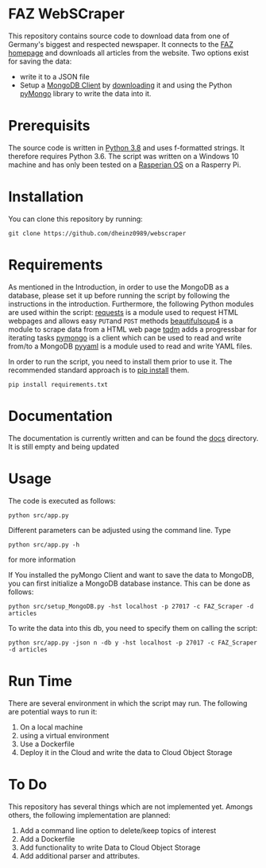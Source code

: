 # FAZ WebSCraper
This repository contains source code to download data from one of Germany's biggest and respected newspaper. It connects to the [FAZ homepage](https://www.faz.net/aktuell/) 
and downloads all articles from the website. Two options exist for saving the data:
 - write it to a JSON file
 - Setup a [MongoDB Client](https://www.mongodb.com/) by [downloading](https://www.mongodb.com/download-center) it and using the Python [pyMongo](https://api.mongodb.com/python/current/) library 
 to write the data into it. 

# Prerequisits
The source code is written in [Python 3.8](https://www.python.org/) and uses f-formatted strings. It therefore requires Python 3.6. 
The script was written on a Windows 10 machine and has only been tested on a [Rasperian OS](https://www.raspberrypi.org/downloads/raspbian/) on a Rasperry Pi.

# Installation
You can clone this repository by running:
	
	git clone https://github.com/dheinz0989/webscraper

# Requirements
As mentioned in the Introduction, in order to use the MongoDB as a database, please set it up before running the script by following the instructions in the introduction.
Furthermore, the following Python modules are used within the script:
[requests](https://pypi.org/project/requests/) is a module used to request HTML webpages and allows easy ```PUT```and ```POST``` methods
[beautifulsoup4](https://pypi.org/project/beautifulsoup4/) is a module to scrape data from a HTML web page
[tqdm](https://pypi.org/project/tqdm/) adds a progressbar for iterating tasks
[pymongo](https://pypi.org/project/pymongo/3.2/) is a client which can be used to read and write from/to a MongoDB
[pyyaml](https://pypi.org/project/pyaml/) is a module used to read and write YAML files.

In order to run the script, you need to install them prior to use it. The recommended standard approach is to [pip install](https://note.nkmk.me/en/python-pip-install-requirements/) them.

```
pip install requirements.txt
```
# Documentation
The documentation is currently written and can be found the [docs](https://github.com/dheinz0989/webscraper/blob/master/docs/build/html/WebScraper.html) directory. It is still empty and being updated

# Usage
The code is executed as follows:
```
python src/app.py 
```
Different parameters can be adjusted using the command line. Type
```
python src/app.py -h 
```
 for more information

If You installed the pyMongo Client and want to save the data to MongoDB, you can first initialize a MongoDB database instance. This can be done as follows:
```
python src/setup_MongoDB.py -hst localhost -p 27017 -c FAZ_Scraper -d articles
```

To write the data into this db, you need to specify them on calling the script:
```
python src/app.py -json n -db y -hst localhost -p 27017 -c FAZ_Scraper -d articles
```

# Run Time
There are several environment in which the script may run. The following are potential ways to run it:
1. On a local machine
2. using a virtual environment 
3. Use a Dockerfile
4. Deploy it in the Cloud and write the data to Cloud Object Storage

# To Do
This repository has several things which are not implemented yet. Amongs others, the following implementation are planned:
1. Add a command line option to delete/keep topics of interest
2. Add a Dockerfile
3. Add functionality to write Data to Cloud Object Storage
4. Add additional parser and attributes. 